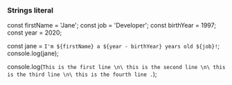 ### Strings literal

const firstName = 'Jane';
const job = 'Developer';
const birthYear = 1997;
const year = 2020;

const jane = `I'm ${firstName} a ${year - birthYear} years old ${job}!`;
console.log(jane);

console.log(`This is the first line \n\ this is the second line \n\ this is the third line \n\ this is the fourth line .`);
